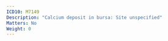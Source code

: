 ```yaml
---
ICD10: M7149
Description: "Calcium deposit in bursa: Site unspecified"
Matters: No
Weight: 0
---
```


